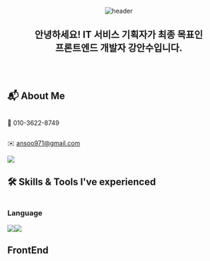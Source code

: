 
<div align='center'>
  
![header](https://capsule-render.vercel.app/api?type=waving&height=250&color=76B8F2&text=Welcome😃&fontColor=000000&stroke=ffffff)

## 안녕하세요! IT 서비스 기획자가 최종 목표인 <br /> 프론트엔드 개발자 강안수입니다.

</div>

<br />
<br />

## 📬 About Me

<div style="display:flex; flex-direction:column;">

📱 010-3622-8749

✉️ ansoo971@gmail.com

<a href="https://www.notion.so/kangansoo/ec28d8266ae14aa7a9cb1e513ea773d3" target='_blank'>
  <img src="https://img.shields.io/badge/notion-000000?style=for-the-badge&logo=notion&logoColor=white"> 
</a>

</div>

## 🛠️ Skills & Tools I've experienced

<div style="display:flex; flex-direction:column;">

### Language

  <div style="display:flex; flex-direction:row;">
  <img src='https://img.shields.io/badge/python-3776AB?style=for-the-badge&logo=python&logoColor=white'>
  <img src='https://img.shields.io/badge/javascript-F7DF1E?style=for-the-badge&logo=javascript&logoColor=white'>
  </div>

## FrontEnd




</div>
